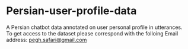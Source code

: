 # Persian-user-profile-data
A Persian chatbot data annotated on user personal profile in utterances.  
To get access to the dataset please correspond with the folloing Email address: pegh.safari@gmail.com 
